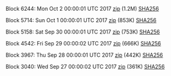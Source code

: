 Block 6244: Mon Oct  2 00:00:01 UTC 2017 [zip](https://transfer.sh/SmFtH/bootstrap.dat.20171002.zip) (1.2M) [SHA256](https://transfer.sh/wxnur/sha256.txt)

Block 5714: Sun Oct  1 00:00:01 UTC 2017 [zip](https://transfer.sh/FBQoV/bootstrap.dat.20171001.zip) (853K) [SHA256](https://transfer.sh/yC7qT/sha256.txt)

Block 5158: Sat Sep 30 00:00:01 UTC 2017 [zip](https://transfer.sh/lBMEv/bootstrap.dat.20170930.zip) (753K) [SHA256](https://transfer.sh/N2rdA/sha256.txt)

Block 4542: Fri Sep 29 00:00:02 UTC 2017 [zip](https://transfer.sh/Ner9D/bootstrap.dat.20170929.zip) (666K) [SHA256](https://transfer.sh/OiGjL/sha256.txt)

Block 3967: Thu Sep 28 00:00:01 UTC 2017 [zip](https://transfer.sh/164GEC/bootstrap.dat.20170928.zip) (442K) [SHA256](https://transfer.sh/JBZPE/sha256.txt)

Block 3040: Wed Sep 27 00:00:02 UTC 2017 [zip](https://transfer.sh/y17tg/bootstrap.dat.20170927.zip) (361K) [SHA256](https://transfer.sh/YOYdm/sha256.txt)
